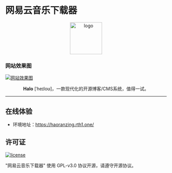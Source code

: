 
# 网易云音乐下载器

<p align="center">
    <img width="100" src="https://Pollen-Z.github.io/images/LOGO-.png" alt="logo" />
</p>

### 网站效果图

[![网站效果图](https://pollen-z.github.io/Website.png "网站")](https://pollen-z.github.io/Website.png "网站")

<p align="center"><b>Halo</b> [ˈheɪloʊ]，一款现代化的开源博客/CMS系统，值得一试。</p>

------------------------------

## 在线体验

- 环境地址：https://haoranzing.rth1.one/

## 许可证

[![license](https://img.shields.io/github/license/halo-dev/halo.svg?style=flat-square)](https://github.com/halo-dev/halo/blob/master/LICENSE)

"网易云音乐下载器" 使用 GPL-v3.0 协议开源，请遵守开源协议。

